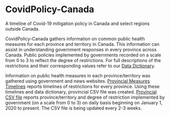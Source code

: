# CovidPolicy-Canada
A timeline of Covid-19 mitigation policy in Canada and select regions outside Canada. 

CovidPolicy-Canada gathers information on common public health measures for each province and territory in Canada. This information can assist in understanding government responses in every province across Canada. Public policies implemented by governments recorded on a scale from 0 to 3 to reflect the degree of restrictions. For full descriptions of the restrictions and their corresponding values refer to our [Data Dictionary](https://github.com/ddick8/CovidPolicy-Canada/blob/main/Data%20Dictionary.md). 

Information on public health measures in each province/territory was gathered using government and news websites. [Provincial Measures Timelines](https://github.com/ddick8/CovidPolicy-Canada/blob/main/Mitigation%20implementations%20timelines.xlsx) reports timelines of restrictions for every province.  Using these timelines and data dictionary, provincial CSV file was created. [Provincial CSV file](https://github.com/ddick8/CovidPolicy-Canada/blob/main/Provincial.csv) reports province/territory and degree of restriction implemented by government (on a scale from 0 to 3) on daily basis beginning on January 1, 2020 to present. The CSV file is being updated every 2-3 weeks.
